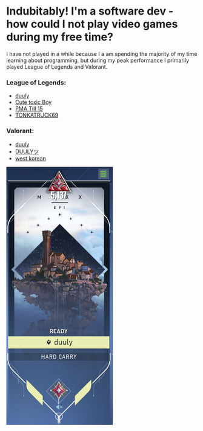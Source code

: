 
<h1> Indubitably! I'm a software dev - how could I not play video games during my free time? </h1>
I have not played in a while because I a am spending the majority of my time learning about programming, but during my peak performance I primarily played League of Legends and Valorant.

<h3> League of Legends: </h3>
   <ul>
<li> <a href="https://www.op.gg/summoners/na/duuly" target="_blank">duuly</a> </li>
<li> <a href="https://www.op.gg/summoners/na/cute+toxic+boy" target="_blank">Cute toxic Boy</a> </li>
<li> <a href="https://na.op.gg/summoners/na/pma%20till%2015" target="_blank">PMA Till 15</a> </li>
<li> <a href="https://www.op.gg/summoners/na/duuly" target="_blank">TONKATRUCK69</a> </li>
   </ul>
   
<h3> Valorant: </h3>
   <ul>
<li> <a href="https://tracker.gg/valorant/profile/riot/duuly%23JINKI/overview" target="_blank">duuly</a> </li>
<li> <a href="https://tracker.gg/valorant/profile/riot/DUULY%20%E3%83%84%23JINKI/overview" target="_blank">DUULYツ</a> </li>
<li> <a href="https://tracker.gg/valorant/profile/riot/west%20korean%23nuke/overview" target="_blank">west korean</a> </li>
   </ul>
<img src="Asset2/valorantRank.png"> 
